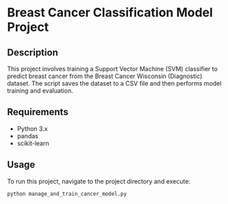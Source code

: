 # Breast Cancer Classification Model Project

## Description
This project involves training a Support Vector Machine (SVM) classifier to predict breast cancer from the Breast Cancer Wisconsin (Diagnostic) dataset. The script saves the dataset to a CSV file and then performs model training and evaluation.

## Requirements
- Python 3.x
- pandas
- scikit-learn

## Usage
To run this project, navigate to the project directory and execute:

```bash
python manage_and_train_cancer_model.py
